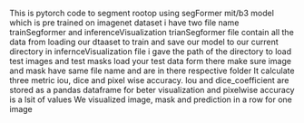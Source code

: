 This is pytorch code to segment rootop using segFormer mit/b3 model which is pre trained on imagenet dataset
i have two file name trainSegformer and inferenceVisualization
trianSegformer file contain all the data from loading our dtaaset to train and save our model to our current directory
in infernceVisualization file i gave the path of the directory to load test images and test masks load your test data form there
make sure image and mask have same file name and are in there respective folder
It calculate three  metric iou, dice and pixel wise accuracy. Iou and dice_coefficient are stored as a pandas dataframe for beter visualization and pixelwise accuracy is a lsit of values
We visualized image, mask and prediction in a row for one image 
